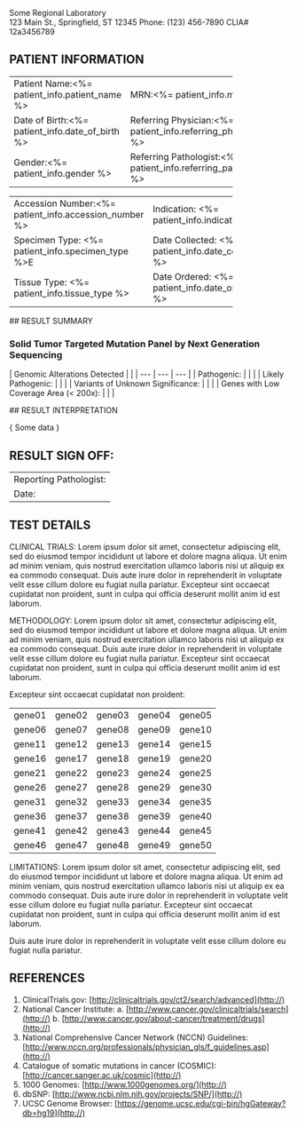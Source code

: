 Some Regional Laboratory  
123 Main St., Springfield, ST 12345
Phone: (123) 456-7890
CLIA# 12a3456789

## PATIENT INFORMATION

<table style="width:80%">
  <tr>
    <td>Patient Name:<%= patient_info.patient_name %></td>
    <td>MRN:<%= patient_info.mrn %></td>
  </tr>
  <tr>
    <td>Date of Birth:<%= patient_info.date_of_birth %></td>
    <td>Referring Physician:<%= patient_info.referring_physician %></td>
  </tr>
  <tr>
    <td>Gender:<%= patient_info.gender %></td>
    <td>Referring Pathologist:<%= patient_info.referring_pathologist %></td>
  </tr>
</table>


<table style="width:80%">
  <tr>
<td> Accession Number:<%= patient_info.accession_number %> </td><td> Indication: <%= patient_info.indication %></td>
</tr>
<tr>
<td> Specimen Type: <%= patient_info.specimen_type %>E </td><td> Date Collected: <%= patient_info.date_collected %></td>
</tr>
<tr>
<td> Tissue Type:  <%= patient_info.tissue_type %> </td><td>Date Ordered: <%= patient_info.date_ordered %></td>
</tr>
</table>

<div class="page" />
## RESULT SUMMARY

### Solid Tumor Targeted Mutation Panel by Next Generation Sequencing

| Genomic Alterations Detected | |
| --- | --- | --- |
| Pathogenic: | | |
| Likely Pathogenic: | | |
| Variants of Unknown Significance:  | | |
| Genes with Low Coverage Area (< 200x): | | |


<div class="page" />
## RESULT INTERPRETATION

{ Some data }

## RESULT SIGN OFF:

| |
| --- |
| Reporting Pathologist: |
| Date: |

## TEST DETAILS

CLINICAL TRIALS: Lorem ipsum dolor sit amet, consectetur adipiscing elit, sed do eiusmod tempor incididunt ut labore et dolore magna aliqua. Ut enim ad minim veniam, quis nostrud exercitation ullamco laboris nisi ut aliquip ex ea commodo consequat. Duis aute irure dolor in reprehenderit in voluptate velit esse cillum dolore eu fugiat nulla pariatur.  Excepteur sint occaecat cupidatat non proident, sunt in culpa qui officia deserunt mollit anim id est laborum.

METHODOLOGY: 
Lorem ipsum dolor sit amet, consectetur adipiscing elit, sed do eiusmod tempor incididunt ut labore et dolore magna aliqua. Ut enim ad minim veniam, quis nostrud exercitation ullamco laboris nisi ut aliquip ex ea commodo consequat. Duis aute irure dolor in reprehenderit in voluptate velit esse cillum dolore eu fugiat nulla pariatur. Excepteur sint occaecat cupidatat non proident, sunt in culpa qui officia deserunt mollit anim id est laborum.

Excepteur sint occaecat cupidatat non proident:

| | | | | |
| ---- | ---- | ---- | ---- | ---- |
| gene01 | gene02 | gene03 | gene04 | gene05 |
| gene06 | gene07 | gene08 | gene09 | gene10 |
| gene11 | gene12 | gene13 | gene14 | gene15 |
| gene16 | gene17 | gene18 | gene19 | gene20 |
| gene21 | gene22 | gene23 | gene24 | gene25 |
| gene26 | gene27 | gene28 | gene29 | gene30 |
| gene31 | gene32 | gene33 | gene34 | gene35 |
| gene36 | gene37 | gene38 | gene39 | gene40 |
| gene41 | gene42 | gene43 | gene44 | gene45 |
| gene46 | gene47 | gene48 | gene49 | gene50 |


LIMITATIONS: Lorem ipsum dolor sit amet, consectetur adipiscing elit, sed do eiusmod tempor incididunt ut labore et dolore magna aliqua. Ut enim ad minim veniam, quis nostrud exercitation ullamco laboris nisi ut aliquip ex ea commodo consequat. Duis aute irure dolor in reprehenderit in voluptate velit esse cillum dolore eu fugiat nulla pariatur. Excepteur sint occaecat cupidatat non proident, sunt in culpa qui officia deserunt mollit anim id est laborum.

Duis aute irure dolor in reprehenderit in voluptate velit esse cillum dolore eu fugiat nulla pariatur.

## REFERENCES
1. ClinicalTrials.gov: [http://clinicaltrials.gov/ct2/search/advanced](http://)
2. National Cancer Institute:
    a. [http://www.cancer.gov/clinicaltrials/search](http://)
    b. [http://www.cancer.gov/about-cancer/treatment/drugs](http://)
3. National Comprehensive Cancer Network (NCCN) Guidelines:
[http://www.nccn.org/professionals/physician_gls/f_guidelines.asp](http://)
4. Catalogue of somatic mutations in cancer (COSMIC):
[http://cancer.sanger.ac.uk/cosmic](http://)
5. 1000 Genomes: [http://www.1000genomes.org/](http://)
6. dbSNP: [http://www.ncbi.nlm.nih.gov/projects/SNP/](http://)
7. UCSC Genome Browser: [https://genome.ucsc.edu/cgi-bin/hgGateway?db=hg19](http://)

